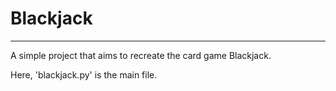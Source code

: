 # Blackjack
--------------

A simple project that aims to recreate the card game Blackjack.


Here, 'blackjack.py' is the main file.
